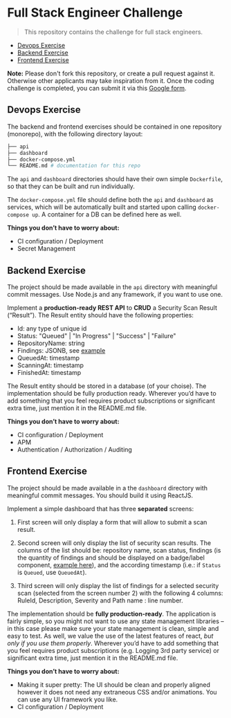 # Full Stack Engineer Challenge

> This repository contains the challenge for full stack engineers.

- [Devops Exercise](#devops-exercise)
- [Backend Exercise](#backend-exercise)
- [Frontend Exercise](#frontend-exercise)

**Note:** Please don't fork this repository, or create a pull request against it. Otherwise other applicants may take inspiration from it. Once the coding challenge is completed, you can submit it via this [Google form](https://forms.gle/f2hekWPJqee6htH28).

## Devops Exercise

The backend and frontend exercises should be contained in one repository (monorepo), with the following directory layout:

```bash
├── api
├── dashboard
├── docker-compose.yml
└── README.md # documentation for this repo
```

The `api` and `dashboard` directories should have their own simple `Dockerfile`, so that they can be built and run individually.

The `docker-compose.yml` file should define both the `api` and `dashboard` as services, which will be automatically built and started upon calling `docker-compose up`. A container for a DB can be defined here as well.

__Things you don’t have to worry about:__

- CI configuration / Deployment
- Secret Management

## Backend Exercise

The project should be made available in the `api` directory with meaningful commit messages. Use Node.js and any framework, if you want to use one.

Implement a **production-ready REST API** to **CRUD** a Security Scan Result (“Result”). The Result entity should have the following properties:

- Id: any type of unique id
- Status: "Queued" | "In Progress" | "Success" | "Failure"
- RepositoryName: string
- Findings: JSONB, see [example](example-findings.json)
- QueuedAt: timestamp
- ScanningAt: timestamp
- FinishedAt: timestamp

The Result entity should be stored in a database (of your choise). The implementation should be fully production ready. Wherever you’d have to add something that you feel requires product subscriptions or significant extra time, just mention it in the README.md file.

__Things you don’t have to worry about:__

- CI configuration / Deployment
- APM
- Authentication / Authorization / Auditing

## Frontend Exercise

The project should be made available in a the `dashboard` directory with meaningful commit messages. You should build it using ReactJS.

Implement a simple dashboard that has three **separated** screens:

1. First screen will only display a form that will allow to submit a scan result.

2. Second screen will only display the list of security scan results. The columns of the list should be: repository name, scan status, findings (is the quantity of findings and should be displayed on a badge/label component, [example here](https://react.semantic-ui.com/elements/label/)), and the according timestamp (i.e.: if `Status` is `Queued`, use `QueuedAt`). 

3. Third screen will only display the list of findings for a selected security scan (selected from the screen number 2) with the following 4 columns: RuleId, Description, Severity and Path name : line number.

The implementation should be **fully production-ready**. The application is fairly simple, so you might not want to use any state management libraries – in this case please make sure your state management is clean, simple and easy to test. As well, we value the use of the latest features of react, _but only if you use them properly_. Wherever you’d have to add something that you feel requires product subscriptions (e.g. Logging 3rd party service) or significant extra time, just mention it in the README.md file.

__Things you don’t have to worry about:__

- Making it super pretty: The UI should be clean and properly aligned however it does not
need any extraneous CSS and/or animations. You can use any UI framework you like.
- CI configuration / Deployment

